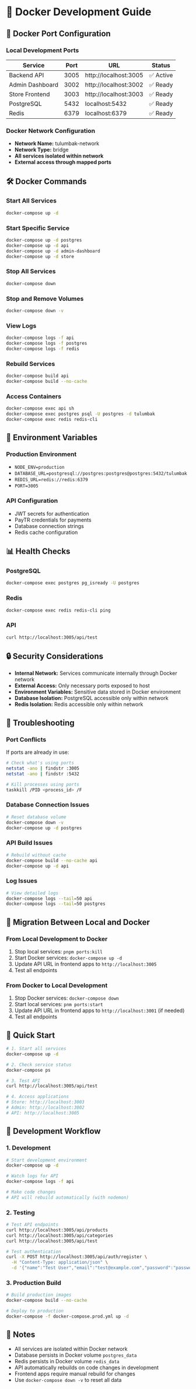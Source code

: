 # 🐳 Docker Development Guide

## 🚀 Docker Port Configuration

### Local Development Ports
| Service | Port | URL | Status |
|---------|------|-----|--------|
| Backend API | 3005 | http://localhost:3005 | ✅ Active |
| Admin Dashboard | 3002 | http://localhost:3002 | ✅ Ready |
| Store Frontend | 3003 | http://localhost:3003 | ✅ Ready |
| PostgreSQL | 5432 | localhost:5432 | ✅ Ready |
| Redis | 6379 | localhost:6379 | ✅ Ready |

### Docker Network Configuration
- **Network Name:** tulumbak-network
- **Network Type:** bridge
- **All services isolated within network**
- **External access through mapped ports**

## 🛠️ Docker Commands

### Start All Services
```bash
docker-compose up -d
```

### Start Specific Service
```bash
docker-compose up -d postgres
docker-compose up -d api
docker-compose up -d admin-dashboard
docker-compose up -d store
```

### Stop All Services
```bash
docker-compose down
```

### Stop and Remove Volumes
```bash
docker-compose down -v
```

### View Logs
```bash
docker-compose logs -f api
docker-compose logs -f postgres
docker-compose logs -f redis
```

### Rebuild Services
```bash
docker-compose build api
docker-compose build --no-cache
```

### Access Containers
```bash
docker-compose exec api sh
docker-compose exec postgres psql -U postgres -d tulumbak
docker-compose exec redis redis-cli
```

## 🔧 Environment Variables

### Production Environment
- `NODE_ENV=production`
- `DATABASE_URL=postgresql://postgres:postgres@postgres:5432/tulumbak`
- `REDIS_URL=redis://redis:6379`
- `PORT=3005`

### API Configuration
- JWT secrets for authentication
- PayTR credentials for payments
- Database connection strings
- Redis cache configuration

## 📊 Health Checks

### PostgreSQL
```bash
docker-compose exec postgres pg_isready -U postgres
```

### Redis
```bash
docker-compose exec redis redis-cli ping
```

### API
```bash
curl http://localhost:3005/api/test
```

## 🔒 Security Considerations

- **Internal Network:** Services communicate internally through Docker network
- **External Access:** Only necessary ports exposed to host
- **Environment Variables:** Sensitive data stored in Docker environment
- **Database Isolation:** PostgreSQL accessible only within network
- **Redis Isolation:** Redis accessible only within network

## 🚨 Troubleshooting

### Port Conflicts
If ports are already in use:
```bash
# Check what's using ports
netstat -ano | findstr :3005
netstat -ano | findstr :5432

# Kill processes using ports
taskkill /PID <process_id> /F
```

### Database Connection Issues
```bash
# Reset database volume
docker-compose down -v
docker-compose up -d postgres
```

### API Build Issues
```bash
# Rebuild without cache
docker-compose build --no-cache api
docker-compose up -d api
```

### Log Issues
```bash
# View detailed logs
docker-compose logs --tail=50 api
docker-compose logs --tail=50 postgres
```

## 🔄 Migration Between Local and Docker

### From Local Development to Docker
1. Stop local services: `pnpm ports:kill`
2. Start Docker services: `docker-compose up -d`
3. Update API URL in frontend apps to `http://localhost:3005`
4. Test all endpoints

### From Docker to Local Development
1. Stop Docker services: `docker-compose down`
2. Start local services: `pnm ports:start`
3. Update API URL in frontend apps to `http://localhost:3001` (if needed)
4. Test all endpoints

## 🚀 Quick Start

```bash
# 1. Start all services
docker-compose up -d

# 2. Check service status
docker-compose ps

# 3. Test API
curl http://localhost:3005/api/test

# 4. Access applications
# Store: http://localhost:3003
# Admin: http://localhost:3002
# API: http://localhost:3005
```

## 📱 Development Workflow

### 1. Development
```bash
# Start development environment
docker-compose up -d

# Watch logs for API
docker-compose logs -f api

# Make code changes
# API will rebuild automatically (with nodemon)
```

### 2. Testing
```bash
# Test API endpoints
curl http://localhost:3005/api/products
curl http://localhost:3005/api/categories
curl http://localhost:3005/api/test

# Test authentication
curl -X POST http://localhost:3005/api/auth/register \
  -H "Content-Type: application/json" \
  -d '{"name":"Test User","email":"test@example.com","password":"password123"}'
```

### 3. Production Build
```bash
# Build production images
docker-compose build --no-cache

# Deploy to production
docker-compose -f docker-compose.prod.yml up -d
```

## 📝 Notes

- All services are isolated within Docker network
- Database persists in Docker volume `postgres_data`
- Redis persists in Docker volume `redis_data`
- API automatically rebuilds on code changes in development
- Frontend apps require manual rebuild for changes
- Use `docker-compose down -v` to reset all data